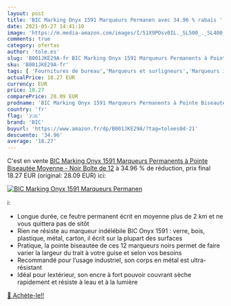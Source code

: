 ```yaml
---
layout: post
title: 'BIC Marking Onyx 1591 Marqueurs Permanen avec 34.96 % rabais '
date: 2021-05-27 14:41:10
image: 'https://m.media-amazon.com/images/I/51X9POsv0IL._SL500_._SL400_.jpg'
comments: true
category: ofertas
author: 'tole.es'
slug: 'B001JKE29A-fr BIC Marking Onyx 1591 Marqueurs Permanents à Pointe...'
sku: 'B001JKE29A-fr'
tags: [ 'Fournitures de bureau','Marqueurs et surligneurs','Marqueurs indélébiles et stylos-marqueurs','bic','Écriture', ]
actualPrice: 18.27 EUR
currency: EUR
price: 18.27
comparePrice: 28.09 EUR
prodname: 'BIC Marking Onyx 1591 Marqueurs Permanents à Pointe Biseautée Moyenne - Noir  Boîte de 12'
country: 'fr'
flag: '🇫🇷'
brand: 'BIC'
buyurl: 'https://www.amazon.fr/dp/B001JKE29A/?tag=tolees0d-21'
descuento: '34.96'
average: '18.27'
---
```


C'est en vente [BIC Marking Onyx 1591 Marqueurs Permanents à Pointe Biseautée Moyenne - Noir  Boîte de 12](https://www.amazon.fr/dp/B001JKE29A/?tag=tolees0d-21)  à  34.96 % de réduction, prix final  18.27 EUR (original: 28.09 EUR) ici:

[![BIC Marking Onyx 1591 Marqueurs Permanen](https://m.media-amazon.com/images/I/51X9POsv0IL._SL500_._SL400_.jpg)](https://www.amazon.fr/dp/B001JKE29A/?tag=tolees0d-21)

ℹ️:

- Longue durée, ce feutre permanent écrit en moyenne plus de 2 km et ne vous quittera pas de sitôt
- Rien ne résiste au marqueur indélébile BIC Onyx 1591 : verre, bois, plastique, métal, carton, il écrit sur la plupart des surfaces
- Pratique, la pointe biseautée de ces 12 marqueurs noirs permet de faire varier la largeur du trait à votre guise et selon vos besoins
- Recommandé pour l’usage industriel, son corps en métal est ultra-résistant
- Idéal pour lextérieur, son encre à fort pouvoir couvrant sèche rapidement et résiste à leau et à la lumière

[🛒 Achète-le!!](https://www.amazon.fr/dp/B001JKE29A/?tag=tolees0d-21)
